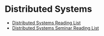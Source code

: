 Distributed Systems
===================

- [Distributed Systems Reading List](https://dancres.github.io/Pages/)
- [Distributed Systems Seminar Reading List](http://muratbuffalo.blogspot.ca/2015/12/my-distributed-systems-seminars-reading.html?spref=tw)
